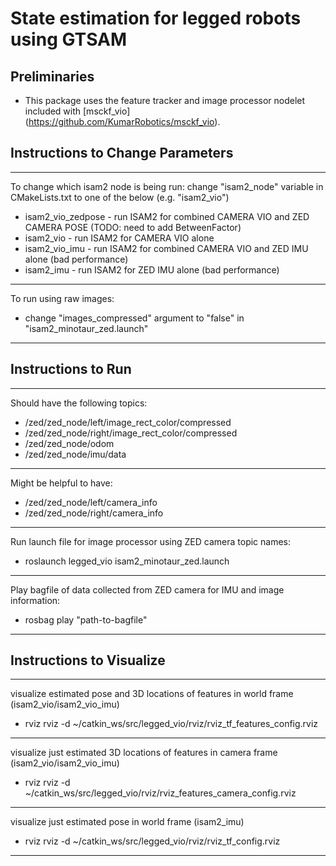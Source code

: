 # State estimation for legged robots using GTSAM

## Preliminaries
* This package uses the feature tracker and image processor nodelet included with [msckf_vio] (https://github.com/KumarRobotics/msckf_vio).

## Instructions to Change Parameters
-------------------------------------------------------
To change which isam2 node is being run:
change "isam2_node" variable in CMakeLists.txt to one of the below (e.g. "isam2_vio")
- isam2_vio_zedpose - run ISAM2 for combined CAMERA VIO and ZED CAMERA POSE (TODO: need to add BetweenFactor)
- isam2_vio - run ISAM2 for CAMERA VIO alone
- isam2_vio_imu - run ISAM2 for combined CAMERA VIO and ZED IMU alone (bad performance)
- isam2_imu - run ISAM2 for ZED IMU alone (bad performance)
-------------------------------------------------------
To run using raw images:
- change "images_compressed" argument to "false" in "isam2_minotaur_zed.launch"
-------------------------------------------------------

## Instructions to Run 
-------------------------------------------------------
Should have the following topics:
- /zed/zed_node/left/image_rect_color/compressed
- /zed/zed_node/right/image_rect_color/compressed
- /zed/zed_node/odom
- /zed/zed_node/imu/data
-------------------------------------------------------
Might be helpful to have:
- /zed/zed_node/left/camera_info
- /zed/zed_node/right/camera_info
-------------------------------------------------------
Run launch file for image processor using ZED camera topic names:
- roslaunch legged_vio isam2_minotaur_zed.launch
-------------------------------------------------------
Play bagfile of data collected from ZED camera for IMU and image information:
- rosbag play "path-to-bagfile"
-------------------------------------------------------

## Instructions to Visualize
-------------------------------------------------------
visualize estimated pose and 3D locations of features in world frame (isam2_vio/isam2_vio_imu)
- rviz rviz -d ~/catkin_ws/src/legged_vio/rviz/rviz_tf_features_config.rviz 
-------------------------------------------------------
visualize just estimated 3D locations of features in camera frame (isam2_vio/isam2_vio_imu)
- rviz rviz -d ~/catkin_ws/src/legged_vio/rviz/rviz_features_camera_config.rviz
------------------------------------------------------- 
visualize just estimated pose in world frame (isam2_imu)
- rviz rviz -d ~/catkin_ws/src/legged_vio/rviz/rviz_tf_config.rviz 
-------------------------------------------------------
